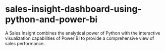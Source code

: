 # sales-insight-dashboard-using-python-and-power-bi
A Sales Insight combines the analytical power of Python with the interactive visualization capabilities of Power BI to provide a comprehensive view of sales performance.
